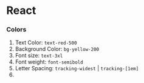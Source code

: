 # React

### Colors

1. Text Color: `text-red-500`
2. Background Color: `bg-yellow-200`
3. Font size: `text-3xl`
4. Font weight: `font-semibold`
5. Letter Spacing: `tracking-widest` | `tracking-[1em]`
6.
